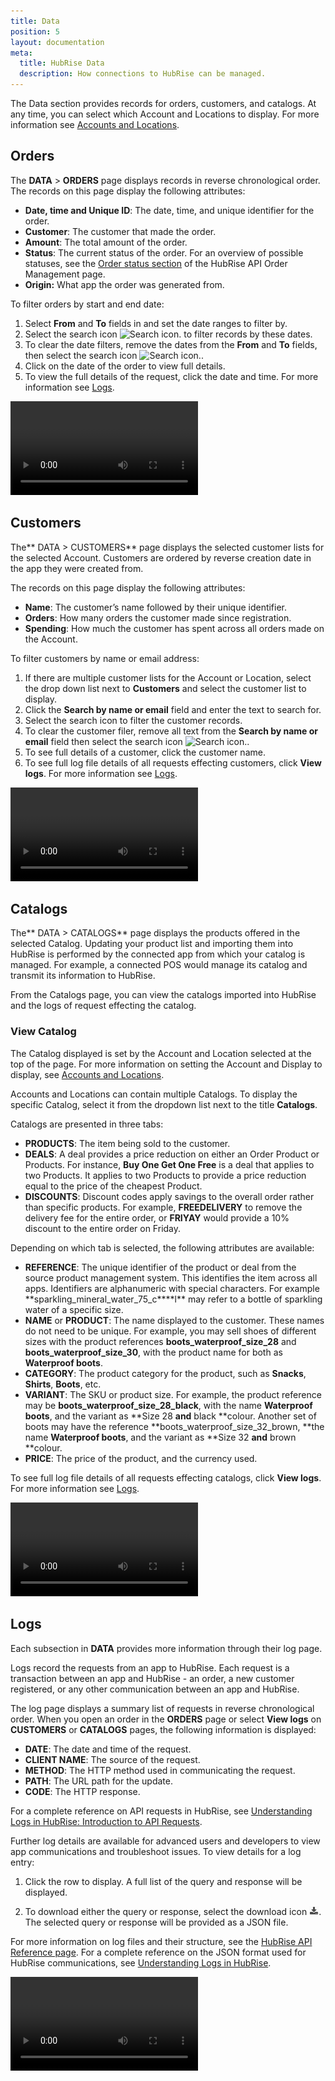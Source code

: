 ```yaml
---
title: Data
position: 5
layout: documentation
meta:
  title: HubRise Data
  description: How connections to HubRise can be managed.
---
```


The Data section provides records for orders, customers, and catalogs. At any time, you can select which Account and Locations to display. For more information see [Accounts and Locations](gettingstarted/#accounts-and-locations).

## Orders

The **DATA** > **ORDERS** page displays records in reverse chronological order. The records on this page display the following attributes:

- **Date, time and Unique ID**: The date, time, and unique identifier for the order.
- **Customer**: The customer that made the order.
- **Amount**: The total amount of the order.
- **Status**: The current status of the order. For an overview of possible statuses, see the [Order status section](https://www.hubrise.com/fr/api/order-management/#order-status) of the HubRise API Order Management page.
- **Origin:** What app the order was generated from.

To filter orders by start and end date:

1. Select **From** and **To** fields in and set the date ranges to filter by.
2. Select the search icon ![Search icon.](../images/search.png) to filter records by these dates.
3. To clear the date filters, remove the dates from the **From** and **To** fields, then select the search icon ![Search icon.](../images/search.png).
4. Click on the date of the order to view full details.
5. To view the full details of the request, click the date and time. For more information see [Logs](#logs).

<video controls title="Filter Orders by date">
  <source src="../images/016-data-filter-orders-by-date.webm" type="video/webm"/>
</video>

## Customers

The** DATA > CUSTOMERS** page displays the selected customer lists for the selected Account. Customers are ordered by reverse creation date in the app they were created from.

The records on this page display the following attributes:

- **Name**: The customer’s name followed by their unique identifier.
- **Orders**: How many orders the customer made since registration.
- **Spending**: How much the customer has spent across all orders made on the Account.

To filter customers by name or email address:

1. If there are multiple customer lists for the Account or Location, select the drop down list next to **Customers** and select the customer list to display.
2. Click the **Search by name or email** field and enter the text to search for.
3. Select the search icon to filter the customer records.
4. To clear the customer filer, remove all text from the **Search by name or email** field then select the search icon ![Search icon.](../images/search.png).
5. To see full details of a customer, click the customer name.
6. To see full log file details of all requests effecting customers, click **View logs**. For more information see [Logs](#logs).

<video controls title="Filter customers">
  <source src="../images/029-filter-customers.webm" type="video/webm"/>
</video>

## Catalogs

The** DATA > CATALOGS** page displays the products offered in the selected Catalog. Updating your product list and importing them into HubRise is performed by the connected app from which your catalog is managed. For example, a connected POS would manage its catalog and transmit its information to HubRise.

From the Catalogs page, you can view the catalogs imported into HubRise and the logs of request effecting the catalog.

### View Catalog

The Catalog displayed is set by the Account and Location selected at the top of the page. For more information on setting the Account and Display to display, see [Accounts and Locations](../gettingstarted/#accounts-and-locations).

Accounts and Locations can contain multiple Catalogs. To display the specific Catalog, select it from the dropdown list next to the title **Catalogs**.

Catalogs are presented in three tabs:

- **PRODUCTS**: The item being sold to the customer.
- **DEALS**: A deal provides a price reduction on either an Order Product or Products. For instance, **Buy One Get One Free** is a deal that applies to two Products. It applies to two Products to provide a price reduction equal to the price of the cheapest Product.
- **DISCOUNTS**: Discount codes apply savings to the overall order rather than specific products. For example, **FREEDELIVERY** to remove the delivery fee for the entire order, or **FRIYAY** would provide a 10% discount to the entire order on Friday.

Depending on which tab is selected, the following attributes are available:

- **REFERENCE**: The unique identifier of the product or deal from the source product management system. This identifies the item across all apps. Identifiers are alphanumeric with special characters. For example **sparkling_mineral_water_75_c\*\***l\*\* may refer to a bottle of sparkling water of a specific size.
- **NAME** or **PRODUCT**: The name displayed to the customer. These names do not need to be unique. For example, you may sell shoes of different sizes with the product references **boots_waterproof_size_28** and **boots_waterproof_size_30**, with the product name for both as **Waterproof boots**.
- **CATEGORY**: The product category for the product, such as **Snacks**, **Shirts**, **Boots**, etc.
- **VARIANT**: The SKU or product size. For example, the product reference may be **boots_waterproof_size_28_black**, with the name **Waterproof boots**, and the variant as **Size 28 **and** black **colour. Another set of boots may have the reference **boots_waterproof_size_32_brown, **the name **Waterproof boots**, and the variant as **Size 32 **and** brown **colour.
- **PRICE**: The price of the product, and the currency used.

To see full log file details of all requests effecting catalogs, click **View logs**. For more information see [Logs](#logs).

<video controls title="Catalog tabs">
  <source src="../images/039-data-catalog-tabs.webm" type="video/webm"/>
</video>

## Logs

Each subsection in **DATA** provides more information through their log page.

Logs record the requests from an app to HubRise. Each request is a transaction between an app and HubRise - an order, a new customer registered, or any other communication between an app and HubRise.

The log page displays a summary list of requests in reverse chronological order. When you open an order in the **ORDERS** page or select **View logs** on **CUSTOMERS** or **CATALOGS** pages, the following information is displayed:

- **DATE**: The date and time of the request.
- **CLIENT NAME**: The source of the request.
- **METHOD**: The HTTP method used in communicating the request.
- **PATH**: The URL path for the update.
- **CODE**: The HTTP response.

For a complete reference on API requests in HubRise, see [Understanding Logs in HubRise: Introduction to API Requests](https://www.hubrise.com/developers/understandinglogs/#introduction-to-api-requests).

Further log details are available for advanced users and developers to view app communications and troubleshoot issues. To view details for a log entry:

1. Click the row to display. A full list of the query and response will be displayed.

2. To download either the query or response, select the download icon ![Download icon.](../images/download.png). The selected query or response will be provided as a JSON file.

For more information on log files and their structure, see the [HubRise API Reference page](https://www.hubrise.com/fr/api/general-concepts/). For a complete reference on the JSON format used for HubRise communications, see [Understanding Logs in HubRise](https://www.hubrise.com/developers/understandinglogs/).

<video controls title="View logs example">
  <source src="../images/037-data-customers-view-logs.webm" type="video/webm"/>
</video>
